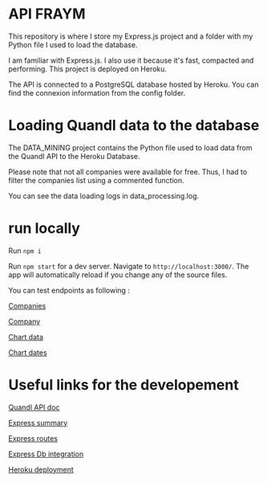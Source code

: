 # API FRAYM 

This repository is where I store my Express.js project and a folder with my Python file I used to load the database.

I am familiar with Express.js. I also use it because it's fast, compacted and performing. This project is deployed on Heroku.

The API is connected to a PostgreSQL database hosted by Heroku. You can find the connexion information from the config folder.

# Loading Quandl data to the database

The DATA_MINING project contains the Python file used to load data from the Quandl API to the Heroku Database. 

Please note that not all companies were available for free. Thus, I had to filter the companies list using a commented function. 

You can see the data loading logs in data_processing.log.


# run locally 


Run `npm i`

Run `npm start` for a dev server. Navigate to `http://localhost:3000/`. The app will automatically reload if you change any of the source files.

You can test endpoints as following : 

[Companies](http://localhost:3000/companies)

[Company](http://localhost:3000/companies/AAPL)

[Chart data](https://fraymapi.herokuapp.com/chart/BA?min=2013-09-03T00:00:00.000Z&max=2017-12-28T00:00:00.000Z)

[Chart dates](http://localhost:3000/chart/AAPL/dates)


# Useful links for the developement 


[Quandl API doc](https://www.quandl.com/data/EOD-End-of-Day-US-Stock-Prices/documentation)


[Express summary](https://www.smashingmagazine.com/2020/04/express-api-backend-project-postgresql)


[Express routes](https://xpertphp.com/node-js-routes-in-separate-file-using-express/)


[Express Db integration](https://expressjs.com/en/guide/database-integration.html#postgresql)


[Heroku deployment](https://dzone.com/articles/deploy-your-node-express-app-on-heroku-in-8-easy-s)





